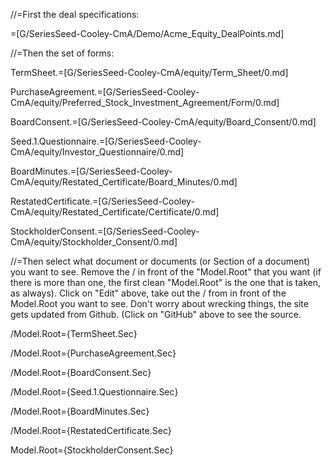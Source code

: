 //=First the deal specifications:
 
=[G/SeriesSeed-Cooley-CmA/Demo/Acme_Equity_DealPoints.md]

//=Then the set of forms:

TermSheet.=[G/SeriesSeed-Cooley-CmA/equity/Term_Sheet/0.md]

PurchaseAgreement.=[G/SeriesSeed-Cooley-CmA/equity/Preferred_Stock_Investment_Agreement/Form/0.md]

BoardConsent.=[G/SeriesSeed-Cooley-CmA/equity/Board_Consent/0.md]

Seed.1.Questionnaire.=[G/SeriesSeed-Cooley-CmA/equity/Investor_Questionnaire/0.md]

BoardMinutes.=[G/SeriesSeed-Cooley-CmA/equity/Restated_Certificate/Board_Minutes/0.md]

RestatedCertificate.=[G/SeriesSeed-Cooley-CmA/equity/Restated_Certificate/Certificate/0.md]

StockholderConsent.=[G/SeriesSeed-Cooley-CmA/equity/Stockholder_Consent/0.md]

//=Then select what document or documents (or Section of a document) you want to see.  Remove the / in front of the "Model.Root" that you want (if there is more than one, the first clean "Model.Root" is the one that is taken, as always).  Click on "Edit" above, take out the / from in front of the Model.Root you want to see.  Don't worry about wrecking things, the site gets updated from Github. (Click on "GitHub" above to see the source.

/Model.Root={TermSheet.Sec}  

/Model.Root={PurchaseAgreement.Sec}  

/Model.Root={BoardConsent.Sec}
  
/Model.Root={Seed.1.Questionnaire.Sec}

/Model.Root={BoardMinutes.Sec}  

/Model.Root={RestatedCertificate.Sec}  

Model.Root={StockholderConsent.Sec}
